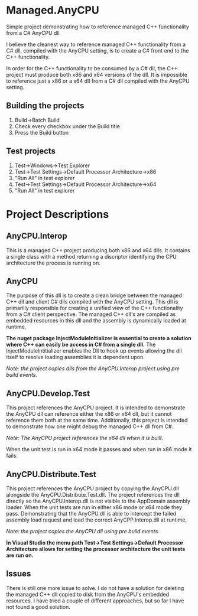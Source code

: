 # Managed.AnyCPU
Simple project demonstrating how to reference managed C++ functionality from a C# AnyCPU dll

I believe the cleanest way to reference managed C++ functionality from a C# dll, compiled with the AnyCPU setting, is to create a C# front end to the C++ functionality. 

In order for the C++ functionality to be consumed by a C# dll, the C++ project must produce both x86 and x64 versions of the dll. It is impossible to reference just a x86 or  a x64 dll from a C# dll compiled with the AnyCPU setting.

## Building the projects
1. Build->Batch Build
2. Check every checkbox under the Build title
3. Press the Build button

## Test projects
1. Test->Windows->Test Explorer
2. Test->Test Settings->Default Processor Architecture->x86
3. "Run All" in test explorer
4. Test->Test Settings->Default Processor Architecture->x64
5. "Run All" in test explorer

# Project Descriptions
## AnyCPU.Interop
This is a managed C++ project producing both x86 and x64 dlls. It contains a single class with a method returning a discriptor identifying the CPU architecture the process is running on.

## AnyCPU
The purpose of this dll is to create a clean bridge between the managed C++ dll and client C# dlls compiled with the AnyCPU setting. This dll is primarilly responsible for creating a unified view of the C++ functionality from a C# client perspective. The managed C++ dll's are compiled as embedded resources in this dll and the assembly is dynamically loaded at runtime. 

**The nuget package InjectModuleInitializer is essential to create a solution where C++ can easily be access in C# from a single dll.**
The InjectModuleIntitializer enables the Dll to hook up events allowing the dll itself to resolve loading assemblies it is dependent upon.

*Note: the project copies dlls from the AnyCPU.Interop project using pre build events.*

## AnyCPU.Develop.Test
This project references the AnyCPU project. It is intended to demonstrate the AnyCPU dll can reference either the x86 or x64 dll, but it cannot reference them both at the same time. Additionally, this project is intended to demonstrate how one might debug the managed C++ dll from C#.

*Note: The AnyCPU project references the x64 dll when it is built.*

When the unit test is run in x64 mode it passes and when run in x86 mode it fails.

## AnyCPU.Distribute.Test
This project references the AnyCPU project by copying the AnyCPU.dll alongside the AnyCPU.Distribute.Test.dll. The project references the dll directly so the AnyCPU.Interop.dll is not visible to the AppDomain assembly loader. When the unit tests are run in either x86 mode or x64 mode they pass. Demonstrating that the AnyCPU.dll is able to intercept the failed assembly load request and load the correct AnyCPP.Interop.dll at runtime.

*Note: the project copies the AnyCPU dll using pre build events.*

**In Visual Studio the menu path Test->Test Settings->Default Processor Architecture allows for setting the processor architecture the unit tests are run on.**

## Issues
There is still one more issue to solve. I do not have a solution for deleting the managed C++ dll copied to disk from the AnyCPU's embedded resources. I have tried a couple of different approaches, but so far I have not found a good solution.